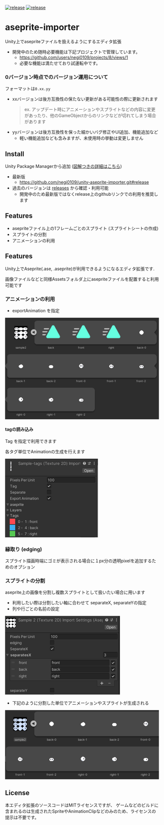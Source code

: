 [![release](https://img.shields.io/badge/Unity-2020.3.0f1+-white.svg?style=flat&logo=unity)](https://github.com/negi0109/unity-aseprite-importer)
[![release](https://github.com/negi0109/unity-aseprite-importer/actions/workflows/release.yml/badge.svg?branch=master)](https://github.com/negi0109/unity-aseprite-importer/actions/workflows/release.yml)

# aseprite-importer
Unity上でasepriteファイルを扱えるようにするエディタ拡張

- 開発中のため随時必要機能は下記プロジェクトで管理しています。
  - https://github.com/users/negi0109/projects/8/views/1
  - 必要な機能は満たせており試運転中です。

### 0バージョン時点でのバージョン運用について
フォーマットは`0.xx.yy`
- xxバージョンは後方互換性の保たない更新がある可能性の際に更新されます
   > ex. アップデート時にアニメーションやスプライトなどの内容に変更があったり、他のGameObjectからのリンクなどが切れてしまう場合があります
- yyバージョンは後方互換性を保った細かいバグ修正やUI追加、機能追加など
     - 軽い機能追加なども含みますが、未使用時の挙動は変更しません

## Install
Unity Package Managerから追加 ([図解つきの詳細はこちら](README-Install.md))
- 最新版
    - https://github.com/negi0109/unity-aseprite-importer.git#release
- 過去のバージョンは [releases](https://github.com/negi0109/unity-aseprite-importer/releases) から確認・利用可能
  - 開発中のため最新版ではなくrelease上のgithubリンクでの利用を推奨します

## Features
- asepriteファイル上の1フレームごとのスプライト (スプライトシートの作成)
- スプライトの分割
- アニメーションの利用

## Features
Unity上でAseprite(.ase, .aseprite)が利用できるようになるエディタ拡張です.

画像ファイルなどと同様Assetsフォルダ上にasepriteファイルを配置すると利用可能です

### アニメーションの利用
- exportAnimation を指定

![screenshot3](README_Assets/screenshot3.png)

#### tagの読み込み
Tag を指定で利用できます

各タグ単位でAnimationの生成を行えます

![screenshot4](README_Assets/screenshot4.png)

### 縁取り (edging)
スプライト描画時端にゴミが表示される場合に１px分の透明pixelを追加するためのオプション

### スプライトの分割
aseprite上の画像を分割し複数スプライトとして扱いたい場合に用います
- 利用したい際は分割したい軸に合わせて separateX, separateYの指定
- 列や行ごとの名前の設定

![screenshot1](README_Assets/screenshot1.png)

- 下記のように分割した単位でアニメーションやスプライトが生成される

![screenshot2](README_Assets/screenshot2.png)

## License
本エディタ拡張のソースコードはMITライセンスですが、
ゲームなどのビルドに含まれるのは生成されたSpriteやAnimationClipなどのみのため、ライセンスの提示は不要です。
